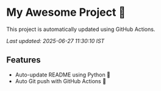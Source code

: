 # My Awesome Project 🚀

This project is automatically updated using GitHub Actions.

_Last updated: 2025-06-27 11:30:10 IST_

## Features
- Auto-update README using Python 🐍
- Auto Git push with GitHub Actions 🤖

